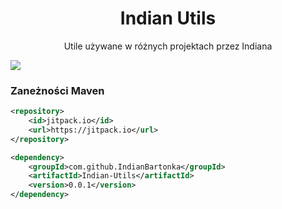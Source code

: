<div align="center">

# Indian Utils
 Utile używane w różnych projektach przez Indiana

</div>

[![](https://jitpack.io/v/IndianBartonka/Indian-Utils.svg)](https://jitpack.io/#IndianBartonka/Indian-Utils)



### Zaneżności Maven

```xml
<repository>
    <id>jitpack.io</id>
    <url>https://jitpack.io</url>
</repository>
```

```xml
<dependency>
    <groupId>com.github.IndianBartonka</groupId>
    <artifactId>Indian-Utils</artifactId>
    <version>0.0.1</version>
</dependency>
```

